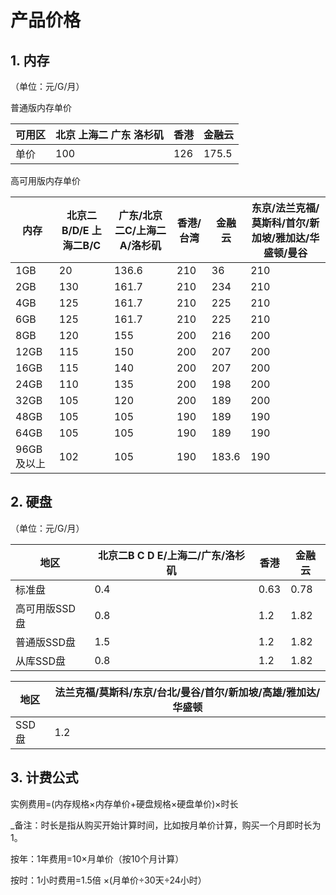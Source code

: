# 产品价格

## 1. 内存

（单位：元/G/月）

普通版内存单价

| 可用区 | 北京 上海二 广东 洛杉矶 | 香港  | 金融云   |
| --- | ------------- | --- | ----- |
| 单价  | 100           | 126 | 175.5 |

高可用版内存单价

| 内存      | 北京二B/D/E 上海二B/C | 广东/北京二C/上海二A/洛杉矶 | 香港/台湾 | 金融云   | 东京/法兰克福/莫斯科/首尔/新加坡/雅加达/华盛顿/曼谷 |
| ------- | --------------- | ---------------- | ----- | ----- | ----------------------------- |
| 1GB     | 20              | 136.6            | 210   | 36    | 210                           |
| 2GB     | 130             | 161.7            | 210   | 234   | 210                           |
| 4GB     | 125             | 161.7            | 210   | 225   | 210                           |
| 6GB     | 125             | 161.7            | 210   | 225   | 210                           |
| 8GB     | 120             | 155              | 200   | 216   | 200                           |
| 12GB    | 115             | 150              | 200   | 207   | 200                           |
| 16GB    | 115             | 140              | 200   | 207   | 200                           |
| 24GB    | 110             | 135              | 200   | 198   | 200                           |
| 32GB    | 105             | 120              | 200   | 189   | 200                           |
| 48GB    | 105             | 105              | 190   | 189   | 190                           |
| 64GB    | 105             | 105              | 190   | 189   | 190                           |
| 96GB及以上 | 102             | 105              | 190   | 183.6 | 190                           |

## 2. 硬盘

（单位：元/G/月）

| 地区       | 北京二B C D E/上海二/广东/洛杉矶 |  香港   | 金融云  |
| -------- | ----------------------- | ---- | ---- |
| 标准盘      | 0.4             | 0.63 | 0.78 |
| 高可用版SSD盘 | 0.8             | 1.2  | 1.82 |
| 普通版SSD盘  | 1.5             | 1.2  | 1.82 |
| 从库SSD盘   | 0.8             | 1.2  | 1.82 |

| 地区   | 法兰克福/莫斯科/东京/台北/曼谷/首尔/新加坡/高雄/雅加达/华盛顿 |
| ---- | ----------------------------------- |
| SSD盘 | 1.2                                 |

## 3. 计费公式

实例费用=(内存规格×内存单价+硬盘规格×硬盘单价)×时长

_备注：时长是指从购买开始计算时间，比如按月单价计算，购买一个月即时长为1。

按年：1年费用=10×月单价（按10个月计算）

按时：1小时费用=1.5倍 ×(月单价÷30天÷24小时）

